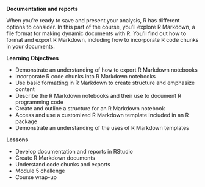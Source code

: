 
**Documentation and reports**

When you’re ready to save and present your analysis, R has different options to consider. In this part of the course, you’ll explore R Markdown, a file format for making dynamic documents with R. You’ll find out how to format and export R Markdown, including how to incorporate R code chunks in your documents.

**Learning Objectives**
- Demonstrate an understanding of how to export R Markdown notebooks
- Incorporate R code chunks into R Markdown notebooks
- Use basic formatting in R Markdown to create structure and emphasize content
- Describe the R Markdown notebooks and their use to document R programming code
- Create and outline a structure for an R Markdown notebook
- Access and use a customized R Markdown template included in an R package
- Demonstrate an understanding of the uses of R Markdown templates

**Lessons**
- Develop documentation and reports in RStudio
- Create R Markdown documents
- Understand code chunks and exports
- Module 5 challenge
- Course wrap-up
